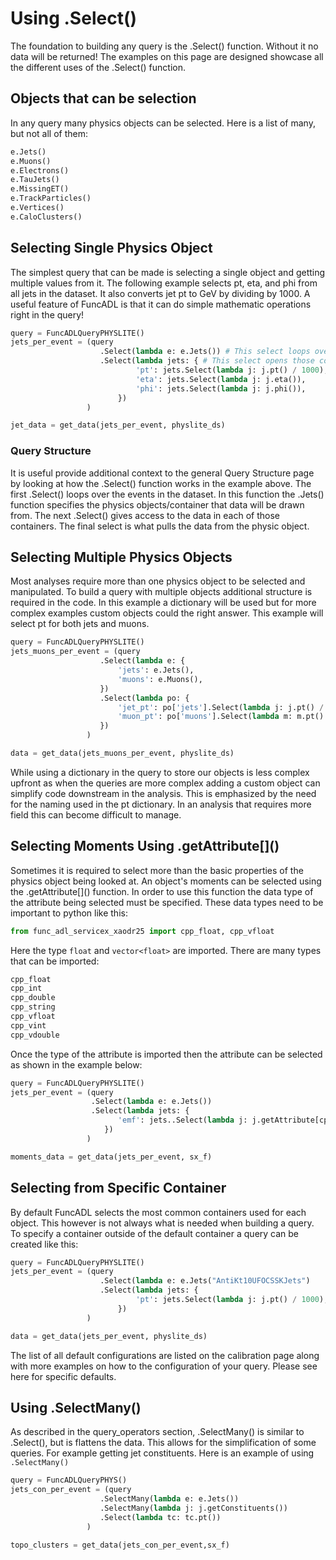 # Using .Select()

The foundation to building any query is the .Select() function. Without it no data will be returned! The examples on this page are designed showcase all the different uses of the .Select() function.

## Objects that can be selection

In any query many physics objects can be selected. Here is a list of many, but not all of them:

```python
e.Jets()
e.Muons()
e.Electrons()
e.TauJets()
e.MissingET()
e.TrackParticles()
e.Vertices()
e.CaloClusters()
```

## Selecting Single Physics Object

The simplest query that can be made is selecting a single object and getting multiple values from it. The following example selects pt, eta, and phi from all jets in the dataset. It also converts jet pt to GeV by dividing by 1000. A useful feature of FuncADL is that it can do simple mathematic operations right in the query!

```python
query = FuncADLQueryPHYSLITE()
jets_per_event = (query
                    .Select(lambda e: e.Jets()) # This select loops over the events and specifies which containers we pass to the next loop
                    .Select(lambda jets: { # This select opens those containers
                            'pt': jets.Select(lambda j: j.pt() / 1000), # This .Select() loops over each object in the container and provides to data specified.
                            'eta': jets.Select(lambda j: j.eta()),
                            'phi': jets.Select(lambda j: j.phi()),
                        })
                 )

jet_data = get_data(jets_per_event, physlite_ds)
```

### Query Structure

It is useful provide additional context to the general Query Structure page by looking at how the .Select() function works in the example above. The first .Select() loops over the events in the dataset. In this function the .Jets() function specifies the physics objects/container that data will be drawn from. The next .Select() gives access to the data in each of those containers. The final select is what pulls the data from the physic object.

## Selecting Multiple Physics Objects

Most analyses require more than one physics object to be selected and manipulated. To build a query with multiple objects additional structure is required in the code. In this example a dictionary will be used but for more complex examples custom objects could the right answer. This example will select pt for both jets and muons.

```python
query = FuncADLQueryPHYSLITE()
jets_muons_per_event = (query
                    .Select(lambda e: {
                        'jets': e.Jets(),
                        'muons': e.Muons(),
                    })
                    .Select(lambda po: {
                        'jet_pt': po['jets'].Select(lambda j: j.pt() / 1000),
                        'muon_pt': po['muons'].Select(lambda m: m.pt() / 1000),
                    })
                 )

data = get_data(jets_muons_per_event, physlite_ds)
```

While using a dictionary in the query to store our objects is less complex upfront as when the queries are more complex adding a custom object can simplify code downstream in the analysis. This is emphasized by the need for the naming used in the pt dictionary. In an analysis that requires more field this can become difficult to manage.

## Selecting Moments Using .getAttribute\[\]\(\)

Sometimes it is required to select more than the basic properties of the physics object being looked at. An object's moments can be selected using the .getAttribute\[\]\(\) function. In order to use this function the data type of the attribute being selected must be specified. These data types need to be important to python like this:

```python
from func_adl_servicex_xaodr25 import cpp_float, cpp_vfloat
```

Here the type `float` and `vector<float>` are imported. There are many types that can be imported:

```python
cpp_float
cpp_int
cpp_double
cpp_string
cpp_vfloat
cpp_vint
cpp_vdouble
```

Once the type of the attribute is imported then the attribute can be selected as shown in the example below:

```python
query = FuncADLQueryPHYSLITE()
jets_per_event = (query
                  .Select(lambda e: e.Jets())
                  .Select(lambda jets: {
                        'emf': jets..Select(lambda j: j.getAttribute[cpp_float]('EMFrac')),
                     })
                 )

moments_data = get_data(jets_per_event, sx_f)
```

## Selecting from Specific Container

By default FuncADL selects the most common containers used for each object. This however is not always what is needed when building a query. To specify a container outside of the default container a query can be created like this:

```python
query = FuncADLQueryPHYSLITE()
jets_per_event = (query
                    .Select(lambda e: e.Jets("AntiKt10UFOCSSKJets")
                    .Select(lambda jets: {
                            'pt': jets.Select(lambda j: j.pt() / 1000),
                        })
                 )

data = get_data(jets_per_event, physlite_ds)
```

The list of all default configurations are listed on the calibration page along with more examples on how to the configuration of your query. Please see here for specific defaults.

## Using .SelectMany()

As described in the query_operators section, .SelectMany() is similar to .Select(), but is flattens the data. This allows for the simplification of some queries. For example getting jet constituents. Here is an example of using `.SelectMany()`

<!-- TODO: Add an example of to get the jet constituents without .SelectMany() to show how they differ. -->

```python
query = FuncADLQueryPHYS()
jets_con_per_event = (query
                    .SelectMany(lambda e: e.Jets())
                    .SelectMany(lambda j: j.getConstituents())
                    .Select(lambda tc: tc.pt())
                 )

topo_clusters = get_data(jets_con_per_event,sx_f)
```